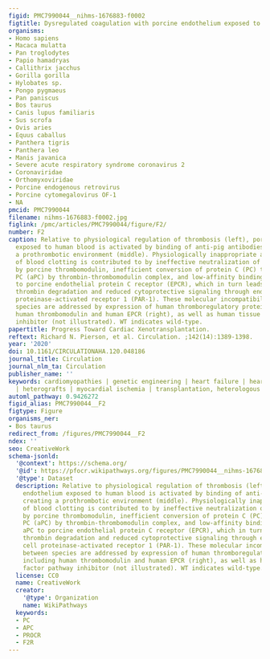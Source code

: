```yaml
---
figid: PMC7990044__nihms-1676883-f0002
figtitle: Dysregulated coagulation with porcine endothelium exposed to human blood
organisms:
- Homo sapiens
- Macaca mulatta
- Pan troglodytes
- Papio hamadryas
- Callithrix jacchus
- Gorilla gorilla
- Hylobates sp.
- Pongo pygmaeus
- Pan paniscus
- Bos taurus
- Canis lupus familiaris
- Sus scrofa
- Ovis aries
- Equus caballus
- Panthera tigris
- Panthera leo
- Manis javanica
- Severe acute respiratory syndrome coronavirus 2
- Coronaviridae
- Orthomyxoviridae
- Porcine endogenous retrovirus
- Porcine cytomegalovirus OF-1
- NA
pmcid: PMC7990044
filename: nihms-1676883-f0002.jpg
figlink: /pmc/articles/PMC7990044/figure/F2/
number: F2
caption: Relative to physiological regulation of thrombosis (left), porcine endothelium
  exposed to human blood is activated by binding of anti-pig antibodies, creating
  a prothrombotic environment (middle). Physiologically inappropriate amplification
  of blood clotting is contributed to by ineffective neutralization of human thrombin
  by porcine thrombomodulin, inefficient conversion of protein C (PC) to activated
  PC (aPC) by thrombin-thrombomodulin complex, and low-affinity binding of human aPC
  to porcine endothelial protein C receptor (EPCR), which in turn leads to inefficient
  thrombin degradation and reduced cytoprotective signaling through endothelial cell
  proteinase-activated receptor 1 (PAR-1). These molecular incompatibilities between
  species are addressed by expression of human thromboregulatory proteins, including
  human thrombomodulin and human EPCR (right), as well as human tissue factor pathway
  inhibitor (not illustrated). WT indicates wild-type.
papertitle: Progress Toward Cardiac Xenotransplantation.
reftext: Richard N. Pierson, et al. Circulation. ;142(14):1389-1398.
year: '2020'
doi: 10.1161/CIRCULATIONAHA.120.048186
journal_title: Circulation
journal_nlm_ta: Circulation
publisher_name: ''
keywords: cardiomyopathies | genetic engineering | heart failure | heart transplantation
  | heterografts | myocardial ischemia | transplantation, heterologous
automl_pathway: 0.9426272
figid_alias: PMC7990044__F2
figtype: Figure
organisms_ner:
- Bos taurus
redirect_from: /figures/PMC7990044__F2
ndex: ''
seo: CreativeWork
schema-jsonld:
  '@context': https://schema.org/
  '@id': https://pfocr.wikipathways.org/figures/PMC7990044__nihms-1676883-f0002.html
  '@type': Dataset
  description: Relative to physiological regulation of thrombosis (left), porcine
    endothelium exposed to human blood is activated by binding of anti-pig antibodies,
    creating a prothrombotic environment (middle). Physiologically inappropriate amplification
    of blood clotting is contributed to by ineffective neutralization of human thrombin
    by porcine thrombomodulin, inefficient conversion of protein C (PC) to activated
    PC (aPC) by thrombin-thrombomodulin complex, and low-affinity binding of human
    aPC to porcine endothelial protein C receptor (EPCR), which in turn leads to inefficient
    thrombin degradation and reduced cytoprotective signaling through endothelial
    cell proteinase-activated receptor 1 (PAR-1). These molecular incompatibilities
    between species are addressed by expression of human thromboregulatory proteins,
    including human thrombomodulin and human EPCR (right), as well as human tissue
    factor pathway inhibitor (not illustrated). WT indicates wild-type.
  license: CC0
  name: CreativeWork
  creator:
    '@type': Organization
    name: WikiPathways
  keywords:
  - PC
  - APC
  - PROCR
  - F2R
---
```

